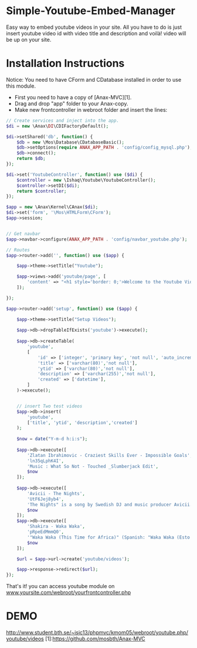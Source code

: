 Simple-Youtube-Embed-Manager
====================
Easy way to embed youtube videos in your site. All you have to do is just insert youtube video id with video title and description and voilà! video will be up on your site.


Installation Instructions
=========================
Notice:
You need to have CForm and CDatabase installed in order to use this module.
- First you need to have a copy of [Anax-MVC][1].
- Drag and drop "app" folder to your Anax-copy.
- Make new frontcontroller in webroot folder and insert the lines: 

```php
// Create services and inject into the app. 
$di = new \Anax\DI\CDIFactoryDefault();

$di->setShared('db', function() {
    $db = new \Mos\Database\CDatabaseBasic();
    $db->setOptions(require ANAX_APP_PATH . 'config/config_mysql.php');
    $db->connect();
    return $db;
});

$di->set('YoutubeController', function() use ($di) {
    $controller = new \Ishaq\Youtube\YoutubeController();
    $controller->setDI($di);
    return $controller;
});

$app = new \Anax\Kernel\CAnax($di);
$di->set('form', '\Mos\HTMLForm\CForm');
$app->session;


// Get navbar
$app->navbar->configure(ANAX_APP_PATH . 'config/navbar_youtube.php');

// Routes
$app->router->add('', function() use ($app) {

    $app->theme->setTitle("Youtube");

    $app->views->add('youtube/page', [
        'content' => "<h1 style='border: 0;'>Welcome to the Youtube Videos database!</h1>",
    ]);

});

$app->router->add('setup', function() use ($app) {

    $app->theme->setTitle("Setup Videos");
 
    $app->db->dropTableIfExists('youtube')->execute();
 
    $app->db->createTable(
        'youtube',
        [
            'id' => ['integer', 'primary key', 'not null', 'auto_increment'],
            'title' => ['varchar(80)','not null'],
            'ytid' => ['varchar(80)','not null'],
            'description' => ['varchar(255)','not null'],
            'created' => ['datetime'],
        ]
    )->execute();


    // insert Two test videos
    $app->db->insert(
        'youtube',
        ['title', 'ytid', 'description','created']
    );
    
    $now = date("Y-m-d h:i:s");
 
    $app->db->execute([
        'Zlatan Ibrahimovic - Craziest Skills Ever - Impossible Goals',
        'ln35qLphK4I',
        'Music : What So Not - Touched _Slumberjack Edit',
        $now
    ]);
 
    $app->db->execute([
        'Avicii - The Nights',
        'UtF6Jej8yb4',
        'The Nights" is a song by Swedish DJ and music producer Avicii.',
        $now
    ]);
    $app->db->execute([
        'Shakira - Waka Waka',
        'pRpeEdMmmQ0',
        '"Waka Waka (This Time for Africa)" (Spanish: "Waka Waka (Esto es África)") is a song by Colombian singer-songwriter Shakira featuring South African band Freshlyground',
        $now
    ]);

    $url = $app->url->create('youtube/videos');

    $app->response->redirect($url);
});

```
That's it! you can access youtube module on www.yoursite.com/webroot/yourfrontcontroller.php

DEMO
=========================

http://www.student.bth.se/~isjc13/phpmvc/kmom05/webroot/youtube.php/youtube/videos
[1]:https://github.com/mosbth/Anax-MVC
